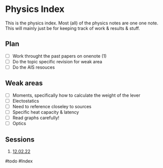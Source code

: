 # Physics Index

This is the physics index. Most (all) of the physics notes are one one note. This will mainly just be for keeping track of work & results & stuff.

## Plan
- [ ] Work throught the past papers on onenote (1)
- [ ] Do the topic specific revision for weak area
- [ ] Do the AIS resouces

## Weak areas
- [ ] Moments, specifically how to calculate the weight of the lever
- [ ] Electostatics
- [ ] Need to reference closeley to sources
- [ ] Specific heat capacity & latency
- [ ] Read graphs carefully!
- [ ] Optics

## Sessions
1.  [12.02.22](12.02.22.md)

#todo #Index 